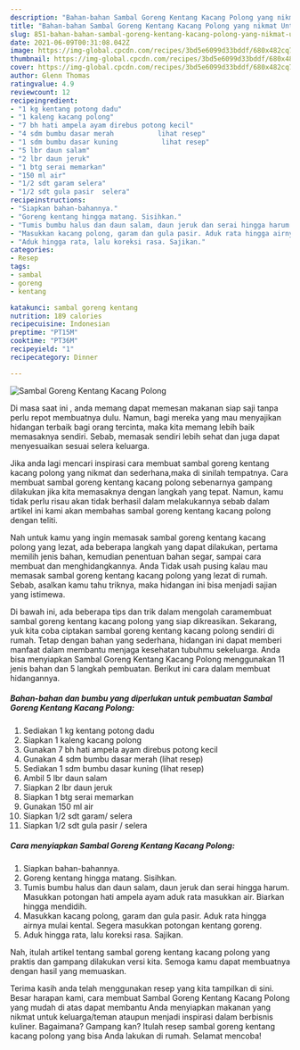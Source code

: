 ```yaml
---
description: "Bahan-bahan Sambal Goreng Kentang Kacang Polong yang nikmat Untuk Jualan"
title: "Bahan-bahan Sambal Goreng Kentang Kacang Polong yang nikmat Untuk Jualan"
slug: 851-bahan-bahan-sambal-goreng-kentang-kacang-polong-yang-nikmat-untuk-jualan
date: 2021-06-09T00:31:08.042Z
image: https://img-global.cpcdn.com/recipes/3bd5e6099d33bddf/680x482cq70/sambal-goreng-kentang-kacang-polong-foto-resep-utama.jpg
thumbnail: https://img-global.cpcdn.com/recipes/3bd5e6099d33bddf/680x482cq70/sambal-goreng-kentang-kacang-polong-foto-resep-utama.jpg
cover: https://img-global.cpcdn.com/recipes/3bd5e6099d33bddf/680x482cq70/sambal-goreng-kentang-kacang-polong-foto-resep-utama.jpg
author: Glenn Thomas
ratingvalue: 4.9
reviewcount: 12
recipeingredient:
- "1 kg kentang potong dadu"
- "1 kaleng kacang polong"
- "7 bh hati ampela ayam direbus potong kecil"
- "4 sdm bumbu dasar merah           lihat resep"
- "1 sdm bumbu dasar kuning           lihat resep"
- "5 lbr daun salam"
- "2 lbr daun jeruk"
- "1 btg serai memarkan"
- "150 ml air"
- "1/2 sdt garam selera"
- "1/2 sdt gula pasir  selera"
recipeinstructions:
- "Siapkan bahan-bahannya."
- "Goreng kentang hingga matang. Sisihkan."
- "Tumis bumbu halus dan daun salam, daun jeruk dan serai hingga harum. Masukkan potongan hati ampela ayam aduk rata masukkan air. Biarkan hingga mendidih."
- "Masukkan kacang polong, garam dan gula pasir. Aduk rata hingga airnya mulai kental. Segera masukkan potongan kentang goreng."
- "Aduk hingga rata, lalu koreksi rasa. Sajikan."
categories:
- Resep
tags:
- sambal
- goreng
- kentang

katakunci: sambal goreng kentang 
nutrition: 189 calories
recipecuisine: Indonesian
preptime: "PT15M"
cooktime: "PT36M"
recipeyield: "1"
recipecategory: Dinner

---
```



![Sambal Goreng Kentang Kacang Polong](https://img-global.cpcdn.com/recipes/3bd5e6099d33bddf/680x482cq70/sambal-goreng-kentang-kacang-polong-foto-resep-utama.jpg)

Di masa  saat ini , anda memang dapat memesan makanan siap saji tanpa perlu repot membuatnya dulu. Namun, bagi mereka yang mau menyajikan hidangan terbaik bagi orang tercinta, maka kita memang lebih baik memasaknya sendiri. Sebab, memasak sendiri lebih sehat dan juga dapat menyesuaikan sesuai selera keluarga.

Jika anda lagi mencari inspirasi cara membuat sambal goreng kentang kacang polong yang nikmat dan sederhana,maka di sinilah tempatnya. Cara membuat sambal goreng kentang kacang polong  sebenarnya gampang dilakukan jika kita memasaknya dengan langkah yang tepat. Namun, kamu tidak perlu risau akan tidak berhasil dalam melakukannya 
sebab dalam artikel ini kami akan membahas sambal goreng kentang kacang polong dengan teliti.  



Nah untuk kamu yang ingin memasak sambal goreng kentang kacang polong yang lezat, ada beberapa langkah yang dapat dilakukan, pertama memilih jenis bahan, kemudian penentuan bahan segar, sampai cara membuat dan menghidangkannya. Anda Tidak usah pusing kalau mau memasak sambal goreng kentang kacang polong yang lezat di rumah. Sebab, asalkan kamu  tahu triknya, maka hidangan ini bisa menjadi sajian yang istimewa.

Di bawah ini, ada beberapa tips dan trik dalam mengolah caramembuat sambal goreng kentang kacang polong yang siap dikreasikan. Sekarang, yuk kita coba ciptakan sambal goreng kentang kacang polong sendiri di rumah. Tetap dengan bahan yang sederhana, hidangan ini dapat memberi manfaat dalam membantu menjaga kesehatan tubuhmu sekeluarga. Anda bisa menyiapkan Sambal Goreng Kentang Kacang Polong menggunakan 11 jenis bahan dan 5 langkah pembuatan. Berikut ini cara dalam membuat hidangannya.

<!--inarticleads1-->

##### Bahan-bahan dan bumbu yang diperlukan untuk pembuatan Sambal Goreng Kentang Kacang Polong:

1. Sediakan 1 kg kentang potong dadu
1. Siapkan 1 kaleng kacang polong
1. Gunakan 7 bh hati ampela ayam direbus potong kecil
1. Gunakan 4 sdm bumbu dasar merah           (lihat resep)
1. Sediakan 1 sdm bumbu dasar kuning           (lihat resep)
1. Ambil 5 lbr daun salam
1. Siapkan 2 lbr daun jeruk
1. Siapkan 1 btg serai memarkan
1. Gunakan 150 ml air
1. Siapkan 1/2 sdt garam/ selera
1. Siapkan 1/2 sdt gula pasir / selera




<!--inarticleads2-->

##### Cara menyiapkan Sambal Goreng Kentang Kacang Polong:

1. Siapkan bahan-bahannya.
1. Goreng kentang hingga matang. Sisihkan.
1. Tumis bumbu halus dan daun salam, daun jeruk dan serai hingga harum. Masukkan potongan hati ampela ayam aduk rata masukkan air. Biarkan hingga mendidih.
1. Masukkan kacang polong, garam dan gula pasir. Aduk rata hingga airnya mulai kental. Segera masukkan potongan kentang goreng.
1. Aduk hingga rata, lalu koreksi rasa. Sajikan.




Nah, itulah artikel tentang  sambal goreng kentang kacang polong  yang praktis dan gampang dilakukan versi kita. Semoga kamu dapat membuatnya dengan hasil yang memuaskan. 

Terima kasih anda telah menggunakan resep yang kita tampilkan di sini. Besar harapan kami, cara membuat  Sambal Goreng Kentang Kacang Polong yang mudah di atas dapat membantu Anda menyiapkan makanan yang nikmat untuk keluarga/teman ataupun menjadi inspirasi dalam berbisnis kuliner. Bagaimana? Gampang kan? Itulah resep sambal goreng kentang kacang polong yang bisa Anda lakukan di rumah. Selamat mencoba!

